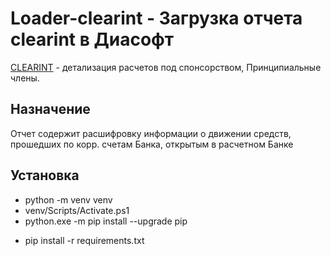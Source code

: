 # Loader-clearint - Загрузка отчета clearint в Диасофт

[CLEARINT] - детализация расчетов под спонсорством, Принципиальные члены.


## Назначение

Отчет содержит расшифровку информации о движении средств, прошедших по корр. счетам Банка, открытым в расчетном Банке

## Установка

- python -m venv venv
- venv/Scripts/Activate.ps1
- python.exe -m pip install --upgrade pip

* pip install -r requirements.txt



[CLEARINT]: https://confluence.korona.net/pages/viewpage.action?pageId=511967628